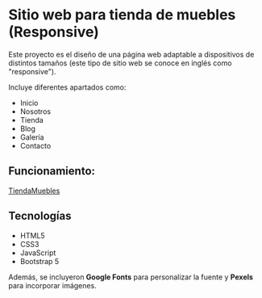 # Sitio web para tienda de muebles (Responsive)

Este proyecto es el diseño de una página web adaptable a dispositivos de distintos tamaños (este tipo de sitio web se conoce en inglés como "responsive").

Incluye diferentes apartados como:

- Inicio
- Nosotros
- Tienda
- Blog
- Galería
- Contacto

## Funcionamiento:
[TiendaMuebles](https://la-tienda-de-muebles.netlify.app/)

## Tecnologías
- HTML5
- CSS3
- JavaScript
- Bootstrap 5

Además, se incluyeron **Google Fonts** para personalizar la fuente y **Pexels** para incorporar imágenes.
